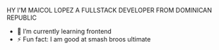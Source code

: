 HY I'M MAICOL LOPEZ A FULLSTACK DEVELOPER FROM DOMINICAN REPUBLIC
- 🌱 I’m currently learning frontend
- ⚡ Fun fact: I am good at smash broos ultimate

<!---
Mayulsa/Mayulsa is a ✨ special ✨ repository because its `README.md` (this file) appears on your GitHub profile.
You can click the Preview link to take a look at your changes.
--->

